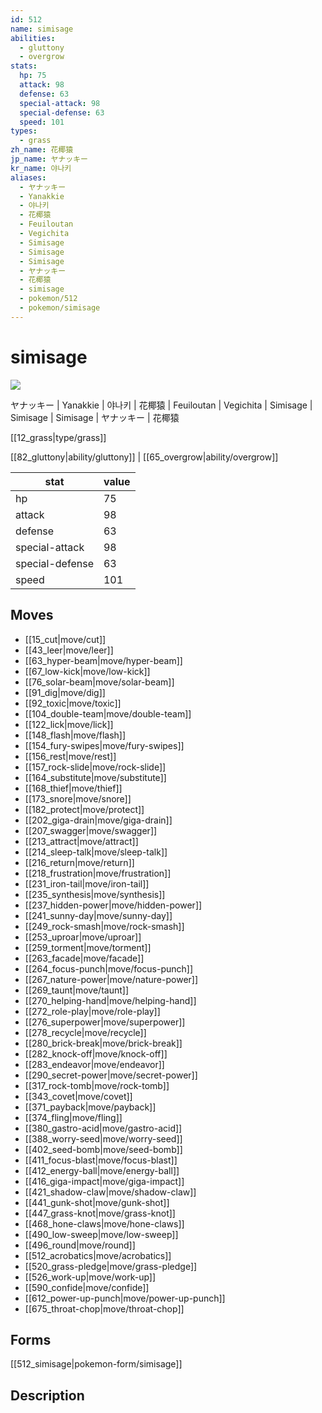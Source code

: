 ```yaml
---
id: 512
name: simisage
abilities:
  - gluttony
  - overgrow
stats:
  hp: 75
  attack: 98
  defense: 63
  special-attack: 98
  special-defense: 63
  speed: 101
types:
  - grass
zh_name: 花椰猿
jp_name: ヤナッキー
kr_name: 야나키
aliases:
  - ヤナッキー
  - Yanakkie
  - 야나키
  - 花椰猿
  - Feuiloutan
  - Vegichita
  - Simisage
  - Simisage
  - Simisage
  - ヤナッキー
  - 花椰猿
  - simisage
  - pokemon/512
  - pokemon/simisage
---
```

# simisage

![](https://raw.githubusercontent.com/PokeAPI/sprites/master/sprites/pokemon/512.png)

ヤナッキー | Yanakkie | 야나키 | 花椰猿 | Feuiloutan | Vegichita | Simisage | Simisage | Simisage | ヤナッキー | 花椰猿

[[12_grass|type/grass]]

[[82_gluttony|ability/gluttony]] | [[65_overgrow|ability/overgrow]]

|stat|value|
|---|---|
|hp|75|
|attack|98|
|defense|63|
|special-attack|98|
|special-defense|63|
|speed|101|


## Moves

- [[15_cut|move/cut]]
- [[43_leer|move/leer]]
- [[63_hyper-beam|move/hyper-beam]]
- [[67_low-kick|move/low-kick]]
- [[76_solar-beam|move/solar-beam]]
- [[91_dig|move/dig]]
- [[92_toxic|move/toxic]]
- [[104_double-team|move/double-team]]
- [[122_lick|move/lick]]
- [[148_flash|move/flash]]
- [[154_fury-swipes|move/fury-swipes]]
- [[156_rest|move/rest]]
- [[157_rock-slide|move/rock-slide]]
- [[164_substitute|move/substitute]]
- [[168_thief|move/thief]]
- [[173_snore|move/snore]]
- [[182_protect|move/protect]]
- [[202_giga-drain|move/giga-drain]]
- [[207_swagger|move/swagger]]
- [[213_attract|move/attract]]
- [[214_sleep-talk|move/sleep-talk]]
- [[216_return|move/return]]
- [[218_frustration|move/frustration]]
- [[231_iron-tail|move/iron-tail]]
- [[235_synthesis|move/synthesis]]
- [[237_hidden-power|move/hidden-power]]
- [[241_sunny-day|move/sunny-day]]
- [[249_rock-smash|move/rock-smash]]
- [[253_uproar|move/uproar]]
- [[259_torment|move/torment]]
- [[263_facade|move/facade]]
- [[264_focus-punch|move/focus-punch]]
- [[267_nature-power|move/nature-power]]
- [[269_taunt|move/taunt]]
- [[270_helping-hand|move/helping-hand]]
- [[272_role-play|move/role-play]]
- [[276_superpower|move/superpower]]
- [[278_recycle|move/recycle]]
- [[280_brick-break|move/brick-break]]
- [[282_knock-off|move/knock-off]]
- [[283_endeavor|move/endeavor]]
- [[290_secret-power|move/secret-power]]
- [[317_rock-tomb|move/rock-tomb]]
- [[343_covet|move/covet]]
- [[371_payback|move/payback]]
- [[374_fling|move/fling]]
- [[380_gastro-acid|move/gastro-acid]]
- [[388_worry-seed|move/worry-seed]]
- [[402_seed-bomb|move/seed-bomb]]
- [[411_focus-blast|move/focus-blast]]
- [[412_energy-ball|move/energy-ball]]
- [[416_giga-impact|move/giga-impact]]
- [[421_shadow-claw|move/shadow-claw]]
- [[441_gunk-shot|move/gunk-shot]]
- [[447_grass-knot|move/grass-knot]]
- [[468_hone-claws|move/hone-claws]]
- [[490_low-sweep|move/low-sweep]]
- [[496_round|move/round]]
- [[512_acrobatics|move/acrobatics]]
- [[520_grass-pledge|move/grass-pledge]]
- [[526_work-up|move/work-up]]
- [[590_confide|move/confide]]
- [[612_power-up-punch|move/power-up-punch]]
- [[675_throat-chop|move/throat-chop]]

## Forms



[[512_simisage|pokemon-form/simisage]]

## Description



